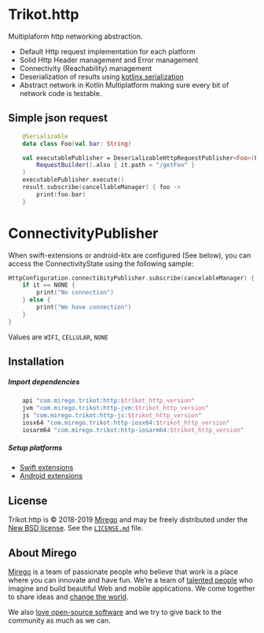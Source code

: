 # Trikot.http

Multiplaform http networking abstraction.
- Default Http request implementation for each platform
- Solid Http Header management and Error management
- Connectivity (Reachability) management
- Deserialization of results using [kotlinx.serialization](https://github.com/Kotlin/kotlinx.serialization)
- Abstract network in Kotlin Multiplatform making sure every bit of network code is testable. 

## Simple json request
```kotlin
    @Serializable
    data class Foo(val bar: String)

    val executablePublisher = DeserializableHttpRequestPublisher<Foo>(Foo.serializer,
        RequestBuilder().also { it.path = "/getFoo" }
    )
    executablePublisher.execute()
    result.subscribe(cancellableManager) { foo -> 
        print(foo.bar)
    }
```

# ConnectivityPublisher
When swift-extensions or android-ktx are configured (See below), you can access the ConnectivityState using the following sample:

```kotlin
HttpConfiguration.connectibityPublisher.subscribe(cancelableManager) {
    if it == NONE {
        print("No connection")
    } else {
        print("We have connection")
    }
}
```
Values are `WIFI`, `CELLULAR`, `NONE`


## Installation
##### Import dependencies
```groovy
    api "com.mirego.trikot:http:$trikot_http_version"
    jvm "com.mirego.trikot:http-jvm:$trikot_http_version"
    js "com.mirego.trikot:http-js:$trikot_http_version"
    iosx64 "com.mirego.trikot:http-iosx64:$trikot_http_version"
    iosarm64 "com.mirego.trikot:http-iosarm64:$trikot_http_version"
```

##### Setup platforms
- [Swift extensions](./swift-extensions/README.md)
- [Android extensions](./android-ktx/README.md) 

## License

Trikot.http is © 2018-2019 [Mirego](https://www.mirego.com) and may be freely distributed under the [New BSD license](http://opensource.org/licenses/BSD-3-Clause). See the [`LICENSE.md`](https://github.com/mirego/trikot.http/blob/master/LICENSE.md) file.

## About Mirego

[Mirego](https://www.mirego.com) is a team of passionate people who believe that work is a place where you can innovate and have fun. We’re a team of [talented people](https://life.mirego.com) who imagine and build beautiful Web and mobile applications. We come together to share ideas and [change the world](http://www.mirego.org).

We also [love open-source software](https://open.mirego.com) and we try to give back to the community as much as we can.

